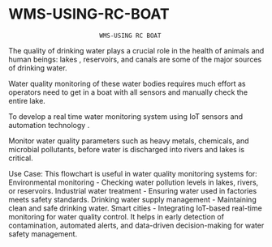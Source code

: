 # WMS-USING-RC-BOAT

                             WMS-USING RC BOAT

The quality of drinking water plays a crucial role in the health of animals and human beings: lakes , reservoirs, and canals are some of the major sources of drinking water.  

Water quality monitoring of these water bodies requires much effort as operators need to get in a boat with all sensors and manually check the entire lake. 

To develop a real time water monitoring system using IoT sensors and automation technology .

Monitor water quality parameters such as heavy metals, chemicals, and microbial pollutants, before water is discharged into rivers and lakes is critical.


Use Case:
This flowchart is useful in water quality monitoring systems for:
Environmental monitoring - Checking water pollution levels in lakes, rivers, or reservoirs.
Industrial water treatment - Ensuring water used in factories meets safety standards.
Drinking water supply management - Maintaining clean and safe drinking water.
Smart cities - Integrating IoT-based real-time monitoring for water quality control.
It helps in early detection of contamination, automated alerts, and data-driven decision-making for water safety management.
